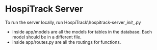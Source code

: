 # HospiTrack Server
To run the server locally, run HospiTrack\hospitrack-server\__init__.py


* inside app/models are all the models for tables in the database. Each model should be in a different file.
* inside app/routes.py are all the routings for functions.